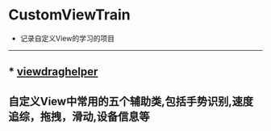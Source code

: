# CustomViewTrain
* 记录自定义View的学习的项目
-------
 ## * [viewdraghelper](https://github.com/kevin321happy/CustomViewTrain/tree/master/viewdraghelper/src/main/java/com/wh/jxd/com/viewdraghelper)

自定义View中常用的五个辅助类,包括手势识别,速度追综，拖拽，滑动,设备信息等
---------




